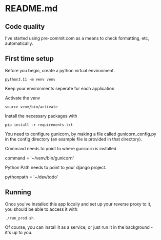 # README.md
## Code quality
I've started using pre-commit.com as a means to check formatting, etc, automatically.
## First time setup
Before you begin, create a python virtual environment.

```
python3.11 -m venv venv
```
Keep your environments seperate for each application.

Activate the venv

```
source venv/bin/activate
```

Install the necessary packages with
```
pip install -r requirements.txt
```

You need to configure gunicorn, by making a file called gunicorn_config.py in the config directory (an example file is provided in that directory).

Command needs to point to where gunicorn is installed.

command = '~/venv/bin/gunicorn'

Python Path needs to point to your django project.

pythonpath = '~/dev/todo'

## Running

Once you've installed this app locally and set up your reverse proxy to it, you should be able to access it with:

```
./run_prod.sh
```
Of course, you can install it as a service, or just run it in the background - it's up to you.
